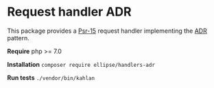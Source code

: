 # Request handler ADR

This package provides a [Psr-15](https://www.php-fig.org/psr/psr-15/) request handler implementing the [ADR](https://github.com/pmjones/adr) pattern.

**Require** php >= 7.0

**Installation** `composer require ellipse/handlers-adr`

**Run tests** `./vendor/bin/kahlan`
